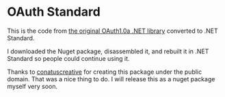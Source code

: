 # OAuth Standard

This is the code from [the original OAuth1.0a .NET library](https://www.nuget.org/packages/OAuth/) converted to .NET Standard.

I downloaded the Nuget package, disassembled it, and rebuilt it in .NET Standard so people could continue using it.

Thanks to [conatuscreative](https://www.nuget.org/profiles/conatuscreative) for creating this package under the public domain. That was a nice thing to do. I will release this as a nuget package myself very soon.
